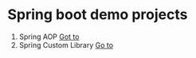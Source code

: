 # Spring boot demo projects

1. Spring AOP [Got to](/aop) 
2. Spring Custom Library [Go to](/library)
